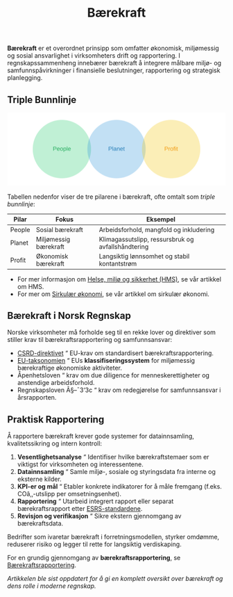 ﻿---
title: "Bærekraft"
meta_title: "Bærekraft"
meta_description: '**Bærekraft** er et overordnet prinsipp som omfatter økonomisk, miljømessig og sosial ansvarlighet i virksomheters drift og rapportering. I regnskapssammenhe...'
slug: baerekraft
type: blog
layout: pages/single
---

**Bærekraft** er et overordnet prinsipp som omfatter økonomisk, miljømessig og sosial ansvarlighet i virksomheters drift og rapportering. I regnskapssammenheng innebærer bærekraft å integrere målbare miljø- og samfunnspåvirkninger i finansielle beslutninger, rapportering og strategisk planlegging.

## Triple Bunnlinje

![Triple Bunnlinje](triple-bottom-line.svg)

Tabellen nedenfor viser de tre pilarene i bærekraft, ofte omtalt som *triple bunnlinje*:

| Pilar   | Fokus                    | Eksempel                                    |
|---------|--------------------------|---------------------------------------------|
| People  | Sosial bærekraft         | Arbeidsforhold, mangfold og inkludering     |
| Planet  | Miljømessig bærekraft    | Klimagassutslipp, ressursbruk og avfallshåndtering |
| Profit  | Økonomisk bærekraft      | Langsiktig lønnsomhet og stabil kontantstrøm |

* For mer informasjon om [Helse, miljø og sikkerhet (HMS)](/blogs/regnskap/hms "Helse, miljø og sikkerhet (HMS)"), se vår artikkel om HMS.
* For mer om [Sirkulær økonomi](/blogs/regnskap/sirkulaer-okonomi "Sirkulær økonomi i Regnskap: En Guide til Sirkulær økonomi og Regnskapspraksis"), se vår artikkel om sirkulær økonomi.

## Bærekraft i Norsk Regnskap

Norske virksomheter må forholde seg til en rekke lover og direktiver som stiller krav til bærekraftsrapportering og samfunnsansvar:

* [CSRD-direktivet](/blogs/regnskap/hva-er-csrd "Hva er CSRD? Corporate Sustainability Reporting Directive - Komplett Guide") “ EU-krav om standardisert bærekraftsrapportering.
* [EU-taksonomien](/blogs/regnskap/hva-er-eu-taksonomien "Hva er EU-taksonomien? Komplett Guide til EUs Klassifiseringssystem for Bærekraftige Aktiviteter") “ EUs **klassifiseringssystem** for miljømessig bærekraftige økonomiske aktiviteter.
* Åpenhetsloven “ krav om due diligence for menneskerettigheter og anstendige arbeidsforhold.
* Regnskapsloven Â§–¯3‘3c “ krav om redegjørelse for samfunnsansvar i årsrapporten.

## Praktisk Rapportering

Å rapportere bærekraft krever gode systemer for datainnsamling, kvalitetssikring og intern kontroll:

1. **Vesentlighetsanalyse** “ Identifiser hvilke bærekraftstemaer som er viktigst for virksomheten og interessentene.
2. **Datainnsamling** “ Samle miljø-, sosiale og styringsdata fra interne og eksterne kilder.
3. **KPI-er og mål** “ Etabler konkrete indikatorer for å måle fremgang (f.eks. COâ‚‚-utslipp per omsetningsenhet).
4. **Rapportering** “ Utarbeid integrert rapport eller separat bærekraftsrapport etter [ESRS-standardene](/blogs/regnskap/hva-er-csrd "Hva er CSRD? Corporate Sustainability Reporting Directive - Komplett Guide").
5. **Revisjon og verifikasjon** “ Sikre ekstern gjennomgang av bærekraftsdata.

Bedrifter som ivaretar bærekraft i forretningsmodellen, styrker omdømme, reduserer risiko og legger til rette for langsiktig verdiskaping.

For en grundig gjennomgang av **bærekraftsrapportering**, se [Bærekraftsrapportering](/blogs/regnskap/baerekraftsrapportering "Bærekraftsrapportering: En komplett guide til bærekraftsrapportering").

*Artikkelen ble sist oppdatert for å gi en komplett oversikt over bærekraft og dens rolle i moderne regnskap.*











